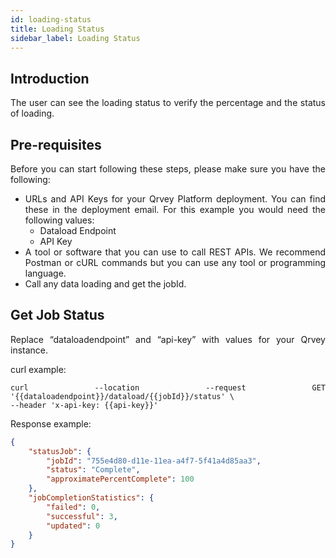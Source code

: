 ```yaml
---
id: loading-status
title: Loading Status 
sidebar_label: Loading Status
---
```


<div style="text-align: justify">

## Introduction
The user can see the loading status to verify the percentage and the status of loading.


## Pre-requisites
Before you can start following these steps, please make sure you have the following:
* URLs and API Keys for your Qrvey Platform deployment. You can find these in the deployment email. For this example you would need the following values:
  * Dataload Endpoint
  * API Key 
* A tool or software that you can use to call REST APIs. We recommend Postman or cURL commands but you can use any tool or programming language.
* Call any data loading and get the jobId.



## Get Job Status
Replace “dataloadendpoint” and “api-key” with values for your Qrvey instance.

curl example:

```
curl --location --request GET '{{dataloadendpoint}}/dataload/{{jobId}}/status' \
--header 'x-api-key: {{api-key}}'
```

Response example:

```JSON
{
    "statusJob": {
        "jobId": "755e4d80-d11e-11ea-a4f7-5f41a4d85aa3",
        "status": "Complete",
        "approximatePercentComplete": 100
    },
    "jobCompletionStatistics": {
        "failed": 0,
        "successful": 3,
        "updated": 0
    }
}
```